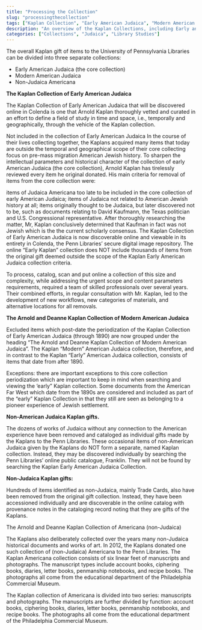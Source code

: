 ```yaml
---
title: "Processing the Collection"
slug: "processingthecollection"
tags: ["Kaplan Collection", "Early American Judaica", "Modern American Judaica", "Non-Judaica Americana", "Penn Libraries"]
description: "An overview of the Kaplan Collections, including Early and Modern American Judaica, Non-Judaica Americana, and the extraordinary contributions of Arnold and Deanne Kaplan to the Penn Libraries."
categories: ["Collections", "Judaica", "Library Studies"]
---
```

The overall Kaplan gift of items to the University of Pennsylvania Libraries can be divided into three separate
collections:

* Early American Judaica (the core collection)
* Modern American Judaica
* Non-Judaica Americana

**The Kaplan Collection of Early American Judaica**

The Kaplan Collection of Early American Judaica that will be discovered online in Colenda
is one that Arnold Kaplan thoroughly vetted and curated in an effort to define
a field of study in time and space, i.e., temporally and geographically, through the vehicle of the Kaplan collection.

Not included in the collection of Early American Judaica
In the course of their lives collecting together, the Kaplans acquired many items that today are outside the temporal
and geographical scope of their core collecting focus on pre-mass migration American Jewish history. To sharpen the
intellectual parameters and historical character of the collection of early American Judaica (the core collection),
Arnold Kaplan has tirelessly reviewed every item he original donated. His main criteria for removal of items from the
core collection were:

items of Judaica Americana too late to be included in the core collection of early American Judaica;
items of Judaica not related to American Jewish history at all;
items originally thought to be Judaica, but later discovered not to be, such as documents relating to David Kaufmann,
the Texas politician and U.S. Congressional representative. After thoroughly researching the matter, Mr, Kaplan
conclusively determined that Kaufman in fact was not Jewish which is the the current scholarly consensus.
The Kaplan Collection of Early American Judaica is now discoverable online and viewable in its entirety in Colenda, the
Penn Libraries’ secure digital image repository. The online “Early Kaplan” collection does NOT include thousands of
items from the original gift deemed outside the scope of the Kaplan Early American Judaica collection criteria.

To process, catalog, scan and put online a collection of this size and complexity, while addressing the urgent scope and
content parameters requirements, required a team of skilled professionals over several years. Their combined efforts, in
regular consultation with Mr. Kaplan, led to the development of new workflows, new categories of materials, and
alternative locations for all removals.

**The Arnold and Deanne Kaplan Collection of Modern American Judaica**

Excluded items which post-date the periodization of the Kaplan Collection of Early American Judaica (through 1890) are
now grouped under the heading “The Arnold and Deanne Kaplan Collection of Modern American Judaica”. The Kaplan “Modern”
American Judaica collection, therefore, and in contrast to the Kaplan “Early” American Judaica collection, consists of
items that date from after 1890.

Exceptions:  there are important exceptions to this core collection periodization which are important to keep in mind
when searching and viewing the ‘early” Kaplan collection. Some documents from the American Far West which date from the
1890s are considered and included as part of the “early” Kaplan Collection in that they still are seen as belonging to a
pioneer experience of Jewish settlement.

**Non-American Judaica Kaplan gifts.**

The dozens of works of Judaica without any connection to the American experience have been removed and cataloged as
individual gifts made by the Kaplans to the Penn Libraries. These occasional items of non-American Judaica given by the
Kaplans do NOT form a separate, named Kaplan collection. Instead, they may be discovered individually by searching the
Penn Libraries’ online public catalogue, Franklin. They will not be found by searching the Kaplan Early American Judaica
Collection.

**Non-Judaica Kaplan gifts:**

Hundreds of items identified as non-Judaica, mainly Trade Cards, also have been removed from the original gift
collection. Instead, they have been accessioned individually and are discoverable in the online catalog with provenance
notes in the cataloging record noting that they are gifts of the Kaplans.

The Arnold and Deanne Kaplan Collection of Americana (non-Judaica)

The Kaplans also deliberately collected over the years many non-Judaica historical documents and works of art. In 2012,
the Kaplans donated one such collection of (non-Judaica) Americana to the Penn Libraries. The Kaplan Americana
collection consists of six linear feet of manuscripts and photographs. The manuscript types include account books,
ciphering books, diaries, letter books, penmanship notebooks, and recipe books. The photographs all come from the
educational department of the Philadelphia Commercial Museum.

The Kaplan collection of Americana is divided into two series: manuscripts and photographs. The manuscripts are further
divided by function: account books, ciphering books, diaries, letter books, penmanship notebooks, and recipe books. The
photographs all come from the educational department of the Philadelphia Commercial Museum.